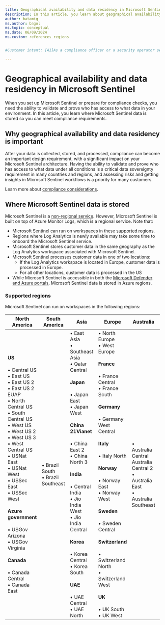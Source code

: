 ```yaml
---
title: Geographical availability and data residency in Microsoft Sentinel
description: In this article, you learn about geographical availability and data residency in Microsoft Sentinel.
author: batamig
ms.author: bagol
ms.topic: conceptual
ms.date: 06/09/2024
ms.custom: references_regions


#Customer intent: [AI]As a compliance officer or a security operator setting up Microsoft Sentinel, I want to understand the geographical availability and data residency of Microsoft Sentinel so that I can ensure our data meets regional compliance requirements.

---
```


# Geographical availability and data residency in Microsoft Sentinel

When you set up Microsoft Sentinel or prepare for compliance checks, you need the ability to validate and prove who has access to what data in your environment. In this article, you learn where Microsoft Sentinel data is stored so you can meet compliance requirements.

## Why geographical availability and data residency is important

After your data is collected, stored, and processed, compliance can become an important design requirement, with a significant impact on your Microsoft Sentinel architecture. Having the ability to validate and prove who has access to what data under all conditions is a critical data sovereignty requirement in many countries and regions, and assessing risks and getting insights in Microsoft Sentinel workflows is a priority for many customers.

Learn more about [compliance considerations](best-practices-workspace-architecture.md#compliance-considerations).

## Where Microsoft Sentinel data is stored

Microsoft Sentinel is a [non-regional service](https://azure.microsoft.com/explore/global-infrastructure/data-residency/#overview). However, Microsoft Sentinel is built on top of Azure Monitor Logs, which is a regional service. Note that:

- Microsoft Sentinel can run on workspaces in these [supported regions](#supported-regions).
- Regions where Log Analytics is newly available may take some time to onboard the Microsoft Sentinel service.
- Microsoft Sentinel stores customer data in the same geography as the Log Analytics workspace associated with Microsoft Sentinel.
- Microsoft Sentinel processes customer data in one of two locations:
    - If the Log Analytics workspace is located in Europe, customer data is processed in Europe.
    - For all other locations, customer data is processed in the US
- While Microsoft Sentinel is accessible in both the [Microsoft Defender and Azure portals](microsoft-sentinel-defender-portal.md), Microsoft Sentinel data is stored in Azure regions.

### Supported regions

Microsoft Sentinel can run on workspaces in the following regions:

|North America  |South America |Asia  |Europe  |Australia  |Africa |
|---------|---------|---------|---------|---------|---------|
|**US**<br><br>• Central US<br>• East US<br>• East US 2<br>• East US 2 EUAP<br>• North Central US<br>• South Central US<br>• West US<br>• West US 2<br>• West US 3<br>• West Central US<br>• USNat East<br>• USNat West<br>• USSec East<br>• USSec West<br><br>**Azure government**<br><br>• USGov Arizona<br>• USGov Virginia<br><br>**Canada**<br><br>• Canada Central<br>• Canada East    |• Brazil South<br>• Brazil Southeast |• East Asia<br>• Southeast Asia<br>• Qatar Central<br><br>**Japan**<br><br>• Japan East<br>• Japan West<br><br>**China 21Vianet**<br><br>• China East 2<br>• China North 3<br><br>**India**<br><br>• Central India<br>• Jio India West<br>• Jio India Central<br><br>**Korea**<br><br>• Korea Central<br>• Korea South<br><br>**UAE**<br><br>• UAE Central<br>• UAE North         |• North Europe<br>• West Europe<br><br>**France**<br><br>• France Central<br>• France South<br><br>**Germany**<br><br>• Germany West Central<br><br>**Italy**<br><br>• Italy North<br><br>**Norway**<br><br>• Norway East<br>• Norway West<br><br>**Sweden**<br><br>• Sweden Central <br><br>**Switzerland**<br><br>• Switzerland North<br>• Switzerland West<br><br>**UK**<br><br>• UK South<br>• UK West	       |• Australia Central<br>Australia Central 2<br>• Australia East<br>• Australia Southeast	         |• South Africa North	 |
